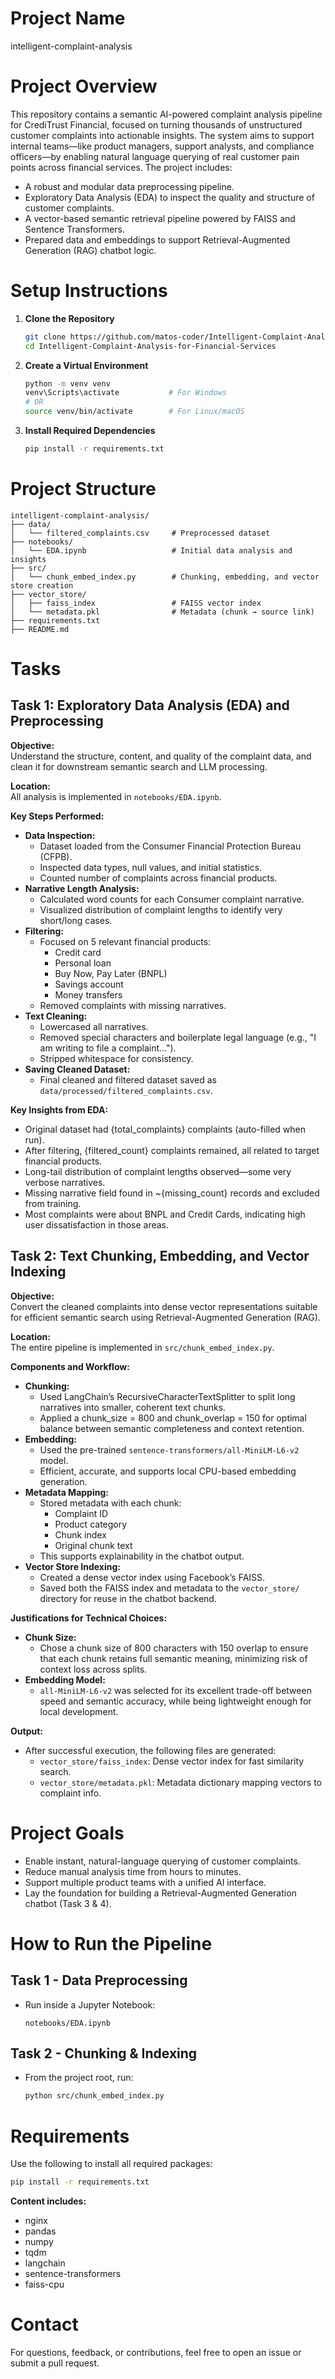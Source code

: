 # Project Name
intelligent-complaint-analysis

# Project Overview

This repository contains a semantic AI-powered complaint analysis pipeline for CrediTrust Financial, focused on turning thousands of unstructured customer complaints into actionable insights. The system aims to support internal teams—like product managers, support analysts, and compliance officers—by enabling natural language querying of real customer pain points across financial services. The project includes:
- A robust and modular data preprocessing pipeline.
- Exploratory Data Analysis (EDA) to inspect the quality and structure of customer complaints.
- A vector-based semantic retrieval pipeline powered by FAISS and Sentence Transformers.
- Prepared data and embeddings to support Retrieval-Augmented Generation (RAG) chatbot logic.

# Setup Instructions

1. **Clone the Repository**
   ```bash
   git clone https://github.com/matos-coder/Intelligent-Complaint-Analysis-for-Financial-Services
   cd Intelligent-Complaint-Analysis-for-Financial-Services
   ```

2. **Create a Virtual Environment**
   ```bash
   python -m venv venv
   venv\Scripts\activate           # For Windows
   # OR
   source venv/bin/activate        # For Linux/macOS
   ```

3. **Install Required Dependencies**
   ```bash
   pip install -r requirements.txt
   ```

# Project Structure

```
intelligent-complaint-analysis/
├── data/
│   └── filtered_complaints.csv     # Preprocessed dataset
├── notebooks/
│   └── EDA.ipynb                   # Initial data analysis and insights
├── src/
│   └── chunk_embed_index.py        # Chunking, embedding, and vector store creation
├── vector_store/
│   ├── faiss_index                 # FAISS vector index
│   └── metadata.pkl                # Metadata (chunk → source link)
├── requirements.txt
├── README.md
```

# Tasks

## Task 1: Exploratory Data Analysis (EDA) and Preprocessing

**Objective:**  
Understand the structure, content, and quality of the complaint data, and clean it for downstream semantic search and LLM processing.

**Location:**  
All analysis is implemented in `notebooks/EDA.ipynb`.

**Key Steps Performed:**
- **Data Inspection:**  
  - Dataset loaded from the Consumer Financial Protection Bureau (CFPB).
  - Inspected data types, null values, and initial statistics.
  - Counted number of complaints across financial products.
- **Narrative Length Analysis:**  
  - Calculated word counts for each Consumer complaint narrative.
  - Visualized distribution of complaint lengths to identify very short/long cases.
- **Filtering:**  
  - Focused on 5 relevant financial products:  
    - Credit card  
    - Personal loan  
    - Buy Now, Pay Later (BNPL)  
    - Savings account  
    - Money transfers  
  - Removed complaints with missing narratives.
- **Text Cleaning:**  
  - Lowercased all narratives.
  - Removed special characters and boilerplate legal language (e.g., "I am writing to file a complaint...").
  - Stripped whitespace for consistency.
- **Saving Cleaned Dataset:**  
  - Final cleaned and filtered dataset saved as `data/processed/filtered_complaints.csv`.

**Key Insights from EDA:**
- Original dataset had {total_complaints} complaints (auto-filled when run).
- After filtering, {filtered_count} complaints remained, all related to target financial products.
- Long-tail distribution of complaint lengths observed—some very verbose narratives.
- Missing narrative field found in ~{missing_count} records and excluded from training.
- Most complaints were about BNPL and Credit Cards, indicating high user dissatisfaction in those areas.

## Task 2: Text Chunking, Embedding, and Vector Indexing

**Objective:**  
Convert the cleaned complaints into dense vector representations suitable for efficient semantic search using Retrieval-Augmented Generation (RAG).

**Location:**  
The entire pipeline is implemented in `src/chunk_embed_index.py`.

**Components and Workflow:**
- **Chunking:**  
  - Used LangChain’s RecursiveCharacterTextSplitter to split long narratives into smaller, coherent text chunks.
  - Applied a chunk_size = 800 and chunk_overlap = 150 for optimal balance between semantic completeness and context retention.
- **Embedding:**  
  - Used the pre-trained `sentence-transformers/all-MiniLM-L6-v2` model.
  - Efficient, accurate, and supports local CPU-based embedding generation.
- **Metadata Mapping:**  
  - Stored metadata with each chunk:  
    - Complaint ID  
    - Product category  
    - Chunk index  
    - Original chunk text  
  - This supports explainability in the chatbot output.
- **Vector Store Indexing:**  
  - Created a dense vector index using Facebook’s FAISS.
  - Saved both the FAISS index and metadata to the `vector_store/` directory for reuse in the chatbot backend.

**Justifications for Technical Choices:**
- **Chunk Size:**  
  - Chose a chunk size of 800 characters with 150 overlap to ensure that each chunk retains full semantic meaning, minimizing risk of context loss across splits.
- **Embedding Model:**  
  - `all-MiniLM-L6-v2` was selected for its excellent trade-off between speed and semantic accuracy, while being lightweight enough for local development.

**Output:**
- After successful execution, the following files are generated:
  - `vector_store/faiss_index`: Dense vector index for fast similarity search.
  - `vector_store/metadata.pkl`: Metadata dictionary mapping vectors to complaint info.

# Project Goals

- Enable instant, natural-language querying of customer complaints.
- Reduce manual analysis time from hours to minutes.
- Support multiple product teams with a unified AI interface.
- Lay the foundation for building a Retrieval-Augmented Generation chatbot (Task 3 & 4).

# How to Run the Pipeline

## Task 1 - Data Preprocessing

- Run inside a Jupyter Notebook:
  ```
  notebooks/EDA.ipynb
  ```

## Task 2 - Chunking & Indexing

- From the project root, run:
  ```bash
  python src/chunk_embed_index.py
  ```

# Requirements

Use the following to install all required packages:
```bash
pip install -r requirements.txt
```
**Content includes:**
- nginx
- pandas
- numpy
- tqdm
- langchain
- sentence-transformers
- faiss-cpu

# Contact

For questions, feedback, or contributions, feel free to open an issue or submit a pull request.